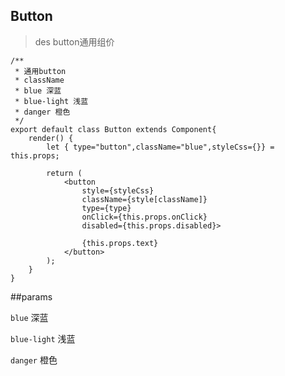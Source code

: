 ## Button
>des button通用组价

```
/**
 * 通用button
 * className
 * blue 深蓝
 * blue-light 浅蓝
 * danger 橙色
 */
export default class Button extends Component{
	render() {
		let { type="button",className="blue",styleCss={}} = this.props;

		return (
			<button
				style={styleCss}
				className={style[className]} 
				type={type}
	            onClick={this.props.onClick} 
				disabled={this.props.disabled}>
				
				{this.props.text}
			</button>
		);
	}
}

```
##params

`blue` 			深蓝

`blue-light` 	浅蓝

`danger` 		橙色
